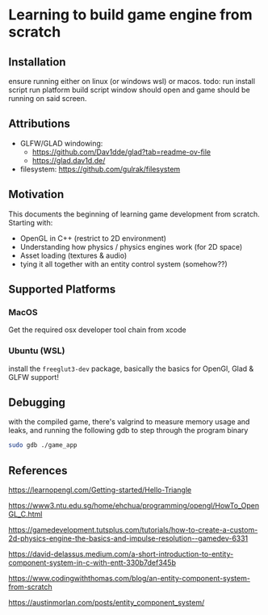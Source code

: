# Learning to build game engine from scratch


## Installation

ensure running either on linux (or windows wsl) or macos.
todo: run install script
run platform build script
window should open and game should be running on said screen.


## Attributions
* GLFW/GLAD windowing: 
  - https://github.com/Dav1dde/glad?tab=readme-ov-file
  - https://glad.dav1d.de/
* filesystem: https://github.com/gulrak/filesystem


## Motivation
This documents the beginning of learning game development from scratch. Starting with:

- OpenGL in C++ (restrict to 2D environment)
- Understanding how physics / physics engines work (for 2D space)
- Asset loading (textures & audio)
- tying it all together with an entity control system (somehow??)


## Supported Platforms

### MacOS
Get the required osx developer tool chain from xcode

### Ubuntu (WSL)
install the `freeglut3-dev` package, basically the basics for OpenGl, Glad & GLFW support!


## Debugging

with the compiled game, there's valgrind to measure memory usage and leaks, and running
the following gdb to step through the program binary
```bash
sudo gdb ./game_app
```

## References

https://learnopengl.com/Getting-started/Hello-Triangle

https://www3.ntu.edu.sg/home/ehchua/programming/opengl/HowTo_OpenGL_C.html

https://gamedevelopment.tutsplus.com/tutorials/how-to-create-a-custom-2d-physics-engine-the-basics-and-impulse-resolution--gamedev-6331

https://david-delassus.medium.com/a-short-introduction-to-entity-component-system-in-c-with-entt-330b7def345b

https://www.codingwiththomas.com/blog/an-entity-component-system-from-scratch 

https://austinmorlan.com/posts/entity_component_system/
